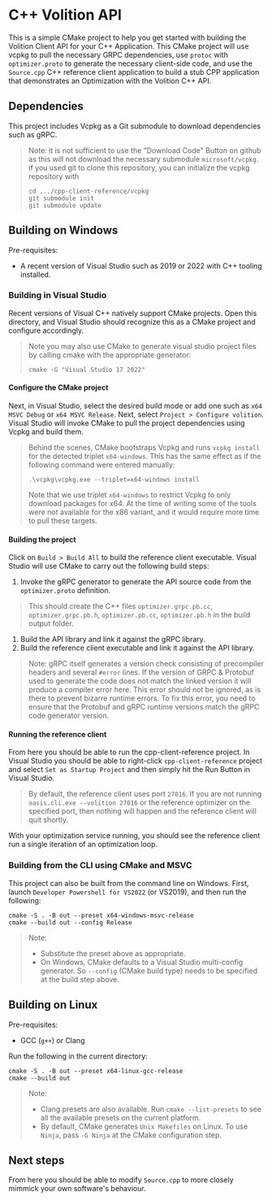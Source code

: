 # C++ Volition API

This is a simple CMake project to help you get started with building the Volition Client API for your C++ Application. This CMake project will use vcpkg to pull the necessary GRPC dependencies, use `protoc` with `optimizer.proto` to generate the necessary client-side code, and use the `Source.cpp` C++ reference client application to build a stub CPP application that demonstrates an Optimization with the Volition C++ API.

## Dependencies

This project includes Vcpkg as a Git submodule to download dependencies such as gRPC. 
> Note: it is not sufficient to use the "Download Code" Button on github as this will not download the necessary submodule `microsoft/vcpkg`.
> if you used git to clone this repository, you can initialize the vcpkg repository with
> ```
> cd .../cpp-client-reference/vcpkg
> git submodule init
> git submodule update

## Building on Windows  

Pre-requisites:
- A recent version of Visual Studio such as 2019 or 2022 with C++ tooling installed.

### Building in Visual Studio

Recent versions of Visual C++ natively support CMake projects. Open this directory, and Visual Studio should recognize this as a CMake project and configure accordingly.

> Note you may also use CMake to generate visual studio project files by calling cmake with the appropriate generator:
> ```
> cmake -G "Visual Studio 17 2022"
> ```

#### Configure the CMake project

Next, in Visual Studio, select the desired build mode or add one such as `x64 MSVC Debug` or `x64 MSVC Release`. Next, select `Project > Configure volition`. Visual Studio will invoke CMake to pull the project dependencies using Vcpkg and build them. 

> Behind the scenes, CMake bootstraps Vcpkg and runs `vcpkg install` for the detected triplet `x64-windows`. This has the same effect as if the following command were entered manually:
> ```
> .\vcpkg\vcpkg.exe --triplet=x64-windows install
> ```
>
> Note that we use triplet `x64-windows` to restrict Vcpkg to only download packages for x64. At the time of writing some of the tools were not available for the x86 variant, and it would require more time to pull these targets.

#### Building the project

Click on `Build > Build All` to build the reference client executable. Visual Studio will use CMake to carry out the following build steps:

1. Invoke the gRPC generator to generate the API source code from the `optimizer.proto` definition.
> This should create the C++ files `optimizer.grpc.pb.cc`, `optimizer.grpc.pb.h`, `optimizer.pb.cc`, `optimizer.pb.h` in the build output folder.
1. Build the API library and link it against the gRPC library.
1. Build the reference client executable and link it against the API library.

> Note: gRPC itself generates a version check consisting of precompiler headers and several `#error` lines. If the version of GRPC & Protobuf used to generate the code does not match the linked version it will produce a compiler error here. This error should not be ignored, as is there to prevent bizarre runtime errors. To fix this error, you need to ensure that the Protobuf and gRPC runtime versions match the gRPC code generator version.

#### Running the reference client

From here you should be able to run the cpp-client-reference project. In Visual Studio you should be able to right-click `cpp-client-reference` project and select `Set as Startup Project` and then simply hit the Run Button in Visual Studio.

> By default, the reference client uses port `27016`. If you are not running `oasis.cli.exe --volition 27016` or the reference optimizer on the specified port, then nothing will happen and the reference client will quit shortly.

With your optimization service running, you should see the reference client run a single iteration of an optimization loop.

### Building from the CLI using CMake and MSVC

This project can also be built from the command line on Windows. First, launch `Developer Powershell for VS2022` (or VS2019), and then run the following:
```
cmake -S . -B out --preset x64-windows-msvc-release
cmake --build out --config Release
```
> Note:
> - Substitute the preset above as appropriate.
> - On Windows, CMake defaults to a Visual Studio multi-config generator. So `--config` (CMake build type) needs to be specified at the build step above.

## Building on Linux

Pre-requisites:
- GCC (`g++`) or Clang

Run the following in the current directory:
```
cmake -S . -B out --preset x64-linux-gcc-release
cmake --build out
```

> Note:
> - Clang presets are also available. Run `cmake --list-presets` to see all the available presets on the current platform.
> - By default, CMake generates `Unix Makefiles` on Linux. To use `Ninja`, pass `-G Ninja` at the CMake configuration step.   

## Next steps

From here you should be able to modify `Source.cpp` to more closely mimmick your own software's behaviour. 
